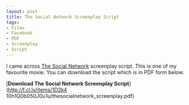 ```yaml
---
layout: post
title: The Social Network Screenplay Script
tags:
- Films
- Facebook
- PDF
- Screenplay
- Script
---
```

I came across [The Social
Network](http://en.wikipedia.org/wiki/The_Social_Network) screenplay script.
This is one of my favourite movie. You can download the script which is in PDF
form below.

[**Download The Social Network Screenplay Script**](http://f.cl.ly/items/1D2k4
10h1Q0b050J0u1u/thesocialnetwork_screenplay.pdf)

